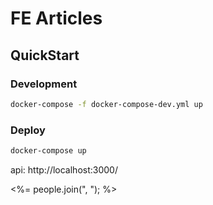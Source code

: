 # FE Articles

## QuickStart

### Development

``` bash
docker-compose -f docker-compose-dev.yml up
```

### Deploy

``` bash
docker-compose up
```

api: http://localhost:3000/

<%= people.join(", "); %>
